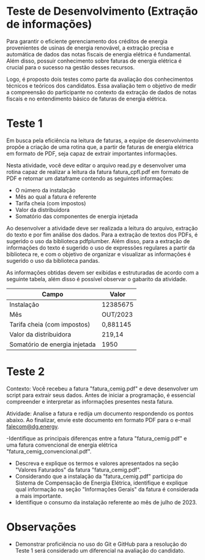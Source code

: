 # Teste de Desenvolvimento (Extração de informações)

Para garantir o eficiente gerenciamento dos créditos de energia provenientes de usinas de energia renovável, a extração precisa e automática de dados das notas fiscais de energia elétrica é fundamental. Além disso, possuir conhecimento sobre faturas de energia elétrica é crucial para o sucesso na gestão desses recursos.

Logo, é proposto dois testes como parte da avaliação dos conhecimentos técnicos e teóricos dos candidatos. Essa avaliação tem o objetivo de medir a compreensão do participante no contexto da extração de dados de notas fiscais e no entendimento básico de faturas de energia elétrica.

# Teste 1

Em busca pela eficiência na leitura de faturas, a equipe de desenvolvimento propõe a criação de uma rotina que, a partir de faturas de energia elétrica em formato de PDF, seja capaz de extrair importantes informações.

Nesta atividade, você deve editar o arquivo read.py e desenvolver uma rotina capaz de realizar a leitura da fatura fatura_cpfl.pdf em formato de PDF e retornar um dataframe contendo as seguintes informações:

- O número da instalação
- Mês ao qual a fatura é referente
- Tarifa cheia (com impostos)
- Valor da distribuidora
- Somatório das componentes de energia injetada

Ao desenvolver a atividade deve ser realizada a leitura do arquivo, extração do texto e por fim análise dos dados. Para a extração de textos dos PDFs, é sugerido o uso da biblioteca pdfplumber. Além disso, para a extração de informações do texto é sugerido o uso de expressões regulares a partir da biblioteca re, e com o objetivo de organizar e visualizar as informações é sugerido o uso da biblioteca pandas. 

As informações obtidas devem ser exibidas e estruturadas de acordo com a seguinte tabela, além disso é possível observar o gabarito da atividade.

|                 Campo                |    Valor    | 
|--------------------------------------|-------------|
|              Instalação              |   12385675  |
|                   Mês                |   OUT/2023  |
|      Tarifa cheia (com impostos)     |   0,881145  |
|         Valor da distribuidora       |    219,14   |
|    Somatório de energia injetada     |     1950    |

# Teste 2

Contexto: Você recebeu a fatura "fatura_cemig.pdf" e deve desenvolver um script para extrair seus dados. Antes de iniciar a programação, é essencial compreender e interpretar as informações presentes nesta fatura.

Atividade: Analise a fatura e redija um documento respondendo os pontos abaixo. Ao finalizar, envie este documento em formato PDF para o e-mail falecom@dg.energy.

 -Identifique as principais diferenças entre a fatura "fatura_cemig.pdf" e uma fatura convencional de energia elétrica "fatura_cemig_convencional.pdf".
 - Descreva e explique os termos e valores apresentados na seção "Valores Faturados" da fatura "fatura_cemig.pdf".
 - Considerando que a instalação da "fatura_cemig.pdf" participa do Sistema de Compensação de Energia Elétrica, identifique e explique qual informação na seção "Informações Gerais" da fatura é considerada a mais importante.
 - Identifique o consumo da instalação referente ao mês de julho de 2023.

# Observações

- Demonstrar proficiência no uso do Git e GitHub para a resolução do Teste 1 será considerado um diferencial na avaliação do candidato.
